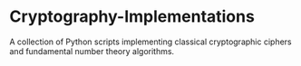 # Cryptography-Implementations
A collection of Python scripts implementing classical cryptographic ciphers and fundamental number theory algorithms.
